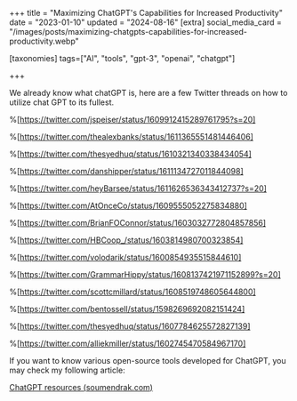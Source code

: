 +++
title = "Maximizing ChatGPT's Capabilities for Increased Productivity"
date = "2023-01-10"
updated = "2024-08-16"
[extra]
social_media_card = "/images/posts/maximizing-chatgpts-capabilities-for-increased-productivity.webp"

[taxonomies]
tags=["AI", "tools", "gpt-3", "openai", "chatgpt"]

+++

We already know what chatGPT is, here are a few Twitter threads on how to utilize chat GPT to its fullest.

%[https://twitter.com/jspeiser/status/1609912415289761795?s=20]

%[https://twitter.com/thealexbanks/status/1611365551481446406]

%[https://twitter.com/thesyedhuq/status/1610321340338434054]

%[https://twitter.com/danshipper/status/1611134727011844098]

%[https://twitter.com/heyBarsee/status/1611626536343412737?s=20]

%[https://twitter.com/AtOnceCo/status/1609555052275834880]

%[https://twitter.com/BrianFOConnor/status/1603032772804857856]

%[https://twitter.com/HBCoop_/status/1603814980700323854]

%[https://twitter.com/volodarik/status/1600854935515844610]

%[https://twitter.com/GrammarHippy/status/1608137421971152899?s=20]

%[https://twitter.com/scottcmillard/status/1608519748605644800]

%[https://twitter.com/bentossell/status/1598269692082151424]

%[https://twitter.com/thesyedhuq/status/1607784625572827139]

%[https://twitter.com/alliekmiller/status/1602745470584967170]

If you want to know various open-source tools developed for ChatGPT, you may check my following article:

[ChatGPT resources (](https://blog.soumendrak.com/chatgpt-resources)[soumendrak.com](https://soumendrak.com)[)](https://blog.soumendrak.com/chatgpt-resources)

